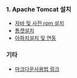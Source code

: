 
### 1. Apache Tomcat 설치
 * [자바 및 사전 rpm 설치](https://github.com/Jaewon-An/Server/blob/main/00_prepare_install.md)
 * [톰캣설치](https://github.com/Jaewon-An/Server/blob/main/01_tomcat_install.md)
 * [아파치설치 및 연동](https://github.com/Jaewon-An/Server/blob/main/01_apache_install.md)

### 기타
* [마크다운사용법 링크](https://gist.github.com/ihoneymon/652be052a0727ad59601)
